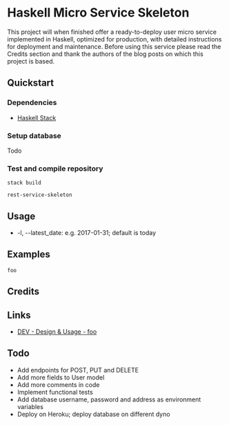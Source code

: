 # Haskell Micro Service Skeleton
This project will when finished offer a ready-to-deploy user micro service implemented in Haskell, optimized for production, with detailed instructions for deployment and maintenance. Before using this service please read the Credits section and thank the authors of the blog posts on which this project is based.

## Quickstart
### Dependencies
 - [Haskell Stack](http://haskellstack.org/)

### Setup database
Todo

### Test and compile repository
```
stack build

rest-service-skeleton
```

## Usage
 - -l, --latest_date: e.g. 2017-01-31; default is today
 
## Examples
```
foo
```

## Credits


## Links
 - [DEV - Design & Usage - foo](link)

## Todo
 - Add endpoints for POST, PUT and DELETE
 - Add more fields to User model
 - Add more comments in code
 - Implement functional tests
 - Add database username, password and address as environment variables
 - Deploy on Heroku; deploy database on different dyno
 